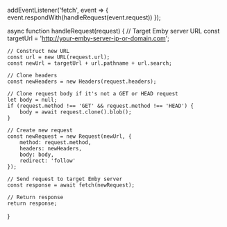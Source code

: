 addEventListener('fetch', event => {
    event.respondWith(handleRequest(event.request))
});

async function handleRequest(request) {
    // Target Emby server URL
    const targetUrl = 'http://your-emby-server-ip-or-domain.com';

    // Construct new URL
    const url = new URL(request.url);
    const newUrl = targetUrl + url.pathname + url.search;

    // Clone headers
    const newHeaders = new Headers(request.headers);

    // Clone request body if it's not a GET or HEAD request
    let body = null;
    if (request.method !== 'GET' && request.method !== 'HEAD') {
        body = await request.clone().blob();
    }

    // Create new request
    const newRequest = new Request(newUrl, {
        method: request.method,
        headers: newHeaders,
        body: body,
        redirect: 'follow'
    });

    // Send request to target Emby server
    const response = await fetch(newRequest);

    // Return response
    return response;
}
